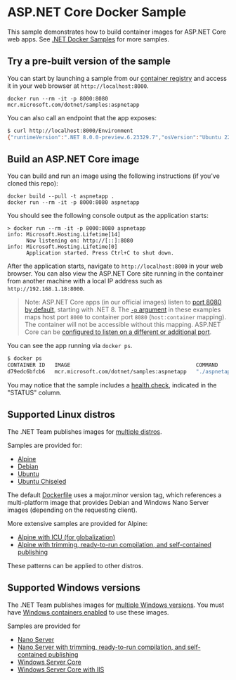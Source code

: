 # ASP.NET Core Docker Sample

This sample demonstrates how to build container images for ASP.NET Core web apps. See [.NET Docker Samples](../README.md) for more samples.

## Try a pre-built version of the sample

You can start by launching a sample from our [container registry](https://mcr.microsoft.com/) and access it in your web browser at `http://localhost:8000`.

```console
docker run --rm -it -p 8000:8080 mcr.microsoft.com/dotnet/samples:aspnetapp
```

You can also call an endpoint that the app exposes:

```bash
$ curl http://localhost:8000/Environment
{"runtimeVersion":".NET 8.0.0-preview.6.23329.7","osVersion":"Ubuntu 22.04.2 LTS","osArchitecture":"Arm64","user":"app","processorCount":4,"totalAvailableMemoryBytes":4124442624,"memoryLimit":0,"memoryUsage":31518720,"hostName":"78e2b2cfc0e8"}
```

## Build an ASP.NET Core image

You can build and run an image using the following instructions (if you've cloned this repo):

```console
docker build --pull -t aspnetapp .
docker run --rm -it -p 8000:8080 aspnetapp
```

You should see the following console output as the application starts:

```console
> docker run --rm -it -p 8000:8080 aspnetapp
info: Microsoft.Hosting.Lifetime[14]
      Now listening on: http://[::]:8080
info: Microsoft.Hosting.Lifetime[0]
      Application started. Press Ctrl+C to shut down.
```

After the application starts, navigate to `http://localhost:8000` in your web browser. You can also view the ASP.NET Core site running in the container from another machine with a local IP address such as `http://192.168.1.18:8000`.

> Note: ASP.NET Core apps (in our official images) listen to [port 8080 by default](https://github.com/dotnet/dotnet-docker/blob/6da64f31944bb16ecde5495b6a53fc170fbe100d/src/runtime-deps/8.0/bookworm-slim/amd64/Dockerfile#L7), starting with .NET 8. The [`-p` argument](https://docs.docker.com/engine/reference/commandline/run/#publish) in these examples maps host port `8000` to container port `8080` (`host:container` mapping). The container will not be accessible without this mapping. ASP.NET Core can be [configured to listen on a different or additional port](https://learn.microsoft.com/aspnet/core/fundamentals/servers/kestrel/endpoints).

You can see the app running via `docker ps`.

```bash
$ docker ps
CONTAINER ID   IMAGE                                        COMMAND         CREATED          STATUS                    PORTS                  NAMES
d79edc6bfcb6   mcr.microsoft.com/dotnet/samples:aspnetapp   "./aspnetapp"   35 seconds ago   Up 34 seconds (healthy)   0.0.0.0:8080->8080/tcp   nice_curran
```

You may notice that the sample includes a [health check](../enable-healthchecks.md), indicated in the "STATUS" column.

## Supported Linux distros

The .NET Team publishes images for [multiple distros](../../documentation/supported-platforms.md).

Samples are provided for:

- [Alpine](Dockerfile.alpine)
- [Debian](Dockerfile.debian)
- [Ubuntu](Dockerfile.ubuntu)
- [Ubuntu Chiseled](Dockerfile.chiseled)

The default [Dockerfile](Dockerfile) uses a major.minor version tag, which references a multi-platform image that provides Debian and Windows Nano Server images (depending on the requesting client).

More extensive samples are provided for Alpine:

- [Alpine with ICU (for globalization)](Dockerfile.alpine-icu)
- [Alpine with trimming, ready-to-run compilation, and self-contained publishing](Dockerfile.alpine-slim)

These patterns can be applied to other distros.

## Supported Windows versions

The .NET Team publishes images for [multiple Windows versions](../../documentation/supported-platforms.md). You must have [Windows containers enabled](https://docs.docker.com/docker-for-windows/#switch-between-windows-and-linux-containers) to use these images.

Samples are provided for

- [Nano Server](Dockerfile.nanoserver)
- [Nano Server with trimming, ready-to-run compilation, and self-contained publishing](Dockerfile.nanoserver-slim)
- [Windows Server Core](Dockerfile.windowsservercore)
- [Windows Server Core with IIS](Dockerfile.windowsservercore-iis)
